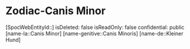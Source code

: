 ﻿---
type: Zodiac
tags:
- astro/Zodiac

---

# Zodiac-Canis Minor

[SpocWebEntityId::]
isDeleted: false
isReadOnly: false
confidential: public
[name-la::Canis Minor]
[name-genitive::Canis Minoris]
[name-de::Kleiner Hund]
